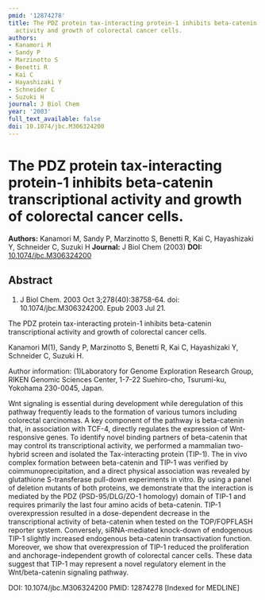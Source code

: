 ```yaml
---
pmid: '12874278'
title: The PDZ protein tax-interacting protein-1 inhibits beta-catenin transcriptional
  activity and growth of colorectal cancer cells.
authors:
- Kanamori M
- Sandy P
- Marzinotto S
- Benetti R
- Kai C
- Hayashizaki Y
- Schneider C
- Suzuki H
journal: J Biol Chem
year: '2003'
full_text_available: false
doi: 10.1074/jbc.M306324200
---
```


# The PDZ protein tax-interacting protein-1 inhibits beta-catenin transcriptional activity and growth of colorectal cancer cells.
**Authors:** Kanamori M, Sandy P, Marzinotto S, Benetti R, Kai C, Hayashizaki Y, Schneider C, Suzuki H
**Journal:** J Biol Chem (2003)
**DOI:** [10.1074/jbc.M306324200](https://doi.org/10.1074/jbc.M306324200)

## Abstract

1. J Biol Chem. 2003 Oct 3;278(40):38758-64. doi: 10.1074/jbc.M306324200. Epub
2003  Jul 21.

The PDZ protein tax-interacting protein-1 inhibits beta-catenin transcriptional 
activity and growth of colorectal cancer cells.

Kanamori M(1), Sandy P, Marzinotto S, Benetti R, Kai C, Hayashizaki Y, Schneider 
C, Suzuki H.

Author information:
(1)Laboratory for Genome Exploration Research Group, RIKEN Genomic Sciences 
Center, 1-7-22 Suehiro-cho, Tsurumi-ku, Yokohama 230-0045, Japan.

Wnt signaling is essential during development while deregulation of this pathway 
frequently leads to the formation of various tumors including colorectal 
carcinomas. A key component of the pathway is beta-catenin that, in association 
with TCF-4, directly regulates the expression of Wnt-responsive genes. To 
identify novel binding partners of beta-catenin that may control its 
transcriptional activity, we performed a mammalian two-hybrid screen and 
isolated the Tax-interacting protein (TIP-1). The in vivo complex formation 
between beta-catenin and TIP-1 was verified by coimmunoprecipitation, and a 
direct physical association was revealed by glutathione S-transferase pull-down 
experiments in vitro. By using a panel of deletion mutants of both proteins, we 
demonstrate that the interaction is mediated by the PDZ (PSD-95/DLG/ZO-1 
homology) domain of TIP-1 and requires primarily the last four amino acids of 
beta-catenin. TIP-1 overexpression resulted in a dose-dependent decrease in the 
transcriptional activity of beta-catenin when tested on the TOP/FOPFLASH 
reporter system. Conversely, siRNA-mediated knock-down of endogenous TIP-1 
slightly increased endogenous beta-catenin transactivation function. Moreover, 
we show that overexpression of TIP-1 reduced the proliferation and 
anchorage-independent growth of colorectal cancer cells. These data suggest that 
TIP-1 may represent a novel regulatory element in the Wnt/beta-catenin signaling 
pathway.

DOI: 10.1074/jbc.M306324200
PMID: 12874278 [Indexed for MEDLINE]
